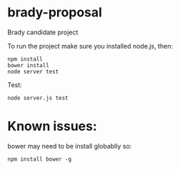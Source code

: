 # brady-proposal
Brady candidate project

To run the project make sure you installed node.js, then:

    npm install
    bower install
    node server test
    
Test:

    node server.js test

# Known issues:
bower may need to be install globablly so:
    
    npm install bower -g 
